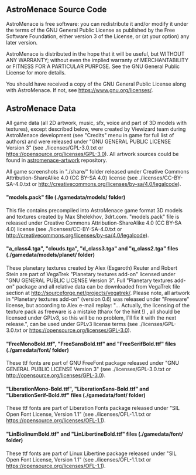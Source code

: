 ## AstroMenace Source Code

AstroMenace is free software: you can redistribute it and/or modify it under the terms of the GNU General Public License as published by the Free Software Foundation, either version 3 of the License, or (at your option) any later version.

AstroMenace is distributed in the hope that it will be useful, but WITHOUT ANY WARRANTY; without even the implied warranty of MERCHANTABILITY or FITNESS FOR A PARTICULAR PURPOSE. See the GNU General Public License for more details.

You should have received a copy of the GNU General Public License along with AstroMenace. If not, see <https://www.gnu.org/licenses/>.

## AstroMenace Data

All game data (all 2D artwork, music, sfx, voice and part of 3D models with textures), except described below, were created by Viewizard team during AstroMenace development (see "Credits" menu in game for full list of authors) and were released under "GNU GENERAL PUBLIC LICENSE Version 3" (see ./licenses/GPL-3.0.txt or <https://opensource.org/licenses/GPL-3.0>). All artwork sources could be found in [astromenace-artwork](https://github.com/viewizard/astromenace-artwork) repository.

All game screenshots in "./share/" folder released under Creative Commons Attribution-ShareAlike 4.0 (CC BY-SA 4.0) license (see ./licenses/CC-BY-SA-4.0.txt or <http://creativecommons.org/licenses/by-sa/4.0/legalcode>).

#### "models.pack" file (./gamedata/models/ folder)

This file contains precompiled into AstroMenace game format 3D models and textures created by Max Shelekhov, 3drt.com. "models.pack" file is released
under Creative Commons Attribution-ShareAlike 4.0 (CC BY-SA 4.0) license (see ./licenses/CC-BY-SA-4.0.txt or <http://creativecommons.org/licenses/by-sa/4.0/legalcode>).

#### "a_class4.tga", "clouds.tga", "d_class3.tga" and "q_class2.tga" files (./gamedata/models/planet/ folder)

These planetary textures created by Alex (Esgaroth) Reuter and Robert Stein are part of VegaTrek "Planetary textures add-on" licensed under "GNU GENERAL PUBLIC LICENSE Version 3". Full "Planetary textures add-on" package and all relative data can be downloaded from VegaTrek file section at http://sourceforge.net/projects/vegatrek/. Please note, all artwork in "Planetary textures add-on" (version 0.6) was released under "Freeware" license, but according to Alex e-mail replay:
"... Actually, the licensing of the texture pack as freeware is a mistake (thanx for the hint !) , all should be licensed under GPLv3, so this will be no problem, I´ll fix it with the next release.", can be used under GPLv3 license terms (see ./licenses/GPL-3.0.txt or <https://opensource.org/licenses/GPL-3.0>).

#### "FreeMonoBold.ttf", "FreeSansBold.ttf" and "FreeSerifBold.ttf" files (./gamedata/font/ folder)

These ttf fonts are part of GNU FreeFont package released under "GNU GENERAL PUBLIC LICENSE Version 3" (see ./licenses/GPL-3.0.txt or <http://opensource.org/licenses/GPL-3.0>).

#### "LiberationMono-Bold.ttf", "LiberationSans-Bold.ttf" and "LiberationSerif-Bold.ttf" files (./gamedata/font/ folder)

These ttf fonts are part of Liberation Fonts package released under "SIL Open Font License, Version 1.1" (see ./licenses/OFL-1.1.txt or <https://opensource.org/licenses/OFL-1.1>).

#### "LinBiolinumBold.ttf" and "LinLibertineBold.ttf" files (./gamedata/font/ folder)

These ttf fonts are part of Linux Libertine package released under "SIL Open Font License, Version 1.1" (see ./licenses/OFL-1.1.txt or <https://opensource.org/licenses/OFL-1.1>).

